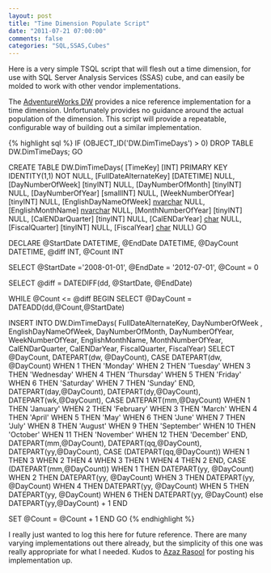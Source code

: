 ```yaml
---
layout: post
title: "Time Dimension Populate Script"
date: "2011-07-21 07:00:00"
comments: false
categories: "SQL,SSAS,Cubes"
---
```


Here is a very simple TSQL script that will flesh out a time dimension, for use with SQL Server Analysis Services (SSAS) cube, and can easily be molded to work with other vendor implementations.

The [AdventureWorks DW](http://msftdbprodsamples.codeplex.com/) provides a nice reference implementation for a time dimension. Unfortunately provides no guidance around the actual population of the dimension. This script will provide a repeatable, configurable way of building out a similar implementation.

{% highlight sql %}
IF (OBJECT_ID('DW.DimTimeDays') > 0)
  DROP TABLE DW.DimTimeDays;
GO

CREATE TABLE DW.DimTimeDays(
  [TimeKey] [INT] PRIMARY KEY IDENTITY(1,1) NOT NULL,
  [FullDateAlternateKey] [DATETIME] NULL,
  [DayNumberOfWeek] [tinyINT] NULL,
  [DayNumberOfMonth] [tinyINT] NULL,
  [DayNumberOfYear] [smallINT] NULL,
  [WeekNumberOfYear] [tinyINT] NULL,
  [EnglishDayNameOfWeek] [nvarchar](10) NULL,
  [EnglishMonthName] [nvarchar](10) NULL,
  [MonthNumberOfYear] [tinyINT] NULL,
  [CalENDarQuarter] [tinyINT] NULL,
  [CalENDarYear] [char](4) NULL,
  [FiscalQuarter] [tinyINT] NULL,
  [FiscalYear] [char](4) NULL)
GO

DECLARE 
@StartDate DATETIME,
@EndDate DATETIME,
@DayCount DATETIME,
@diff INT,
@Count INT

SELECT 
@StartDate ='2008-01-01',
@EndDate = '2012-07-01',
@Count = 0

SELECT 
@diff = DATEDIFF(dd, @StartDate, @EndDate)

WHILE @Count <= @diff 
BEGIN
  SELECT @DayCount = DATEADD(dd,@Count,@StartDate)
  
  INSERT INTO DW.DimTimeDays(
  	FullDateAlternateKey,
  	DayNumberOfWeek ,
  	EnglishDayNameOfWeek,
  	DayNumberOfMonth,
  	DayNumberOfYear,
  	WeekNumberOfYear,
  	EnglishMonthName,
  	MonthNumberOfYear,
  	CalENDarQuarter,
  	CalENDarYear,
  	FiscalQuarter,
  	FiscalYear)
  SELECT 
  @DayCount,
  DATEPART(dw, @DayCount),
  CASE DATEPART(dw, @DayCount)
  	WHEN 1 THEN 'Monday'
  	WHEN 2 THEN 'Tuesday'
  	WHEN 3 THEN 'Wednesday'
  	WHEN 4 THEN 'Thursday'
  	WHEN 5 THEN 'Friday'
  	WHEN 6 THEN 'Saturday'
  	WHEN 7 THEN 'Sunday'
  END,
  DATEPART(day,@DayCount),
  DATEPART(dy,@DayCount),
  DATEPART(wk,@DayCount),
  CASE DATEPART(mm,@DayCount)
  	WHEN 1 THEN 'January'
  	WHEN 2 THEN 'February'
  	WHEN 3 THEN 'March'
  	WHEN 4 THEN 'April'
  	WHEN 5 THEN 'May'
  	WHEN 6 THEN 'June'
  	WHEN 7 THEN 'July'
  	WHEN 8 THEN 'August'
  	WHEN 9 THEN 'September'
  	WHEN 10 THEN 'October'
  	WHEN 11 THEN 'November'
  	WHEN 12 THEN 'December'
  END,
  DATEPART(mm,@DayCount),
  DATEPART(qq,@DayCount),
  DATEPART(yy,@DayCount),
  CASE (DATEPART(qq,@DayCount))
  	WHEN 1 THEN 3
  	WHEN 2 THEN 4
  	WHEN 3 THEN 1
  	WHEN 4 THEN 2
  END,
  CASE (DATEPART(mm,@DayCount))
  	WHEN 1 THEN DATEPART(yy, @DayCount)
  	WHEN 2 THEN DATEPART(yy, @DayCount)
  	WHEN 3 THEN DATEPART(yy, @DayCount)
  	WHEN 4 THEN DATEPART(yy, @DayCount)
  	WHEN 5 THEN DATEPART(yy, @DayCount)
  	WHEN 6 THEN DATEPART(yy, @DayCount)
  	else DATEPART(yy,@DayCount) + 1
  END
  
  SET @Count = @Count + 1 
END
GO
{% endhighlight %}


I really just wanted to log this here for future reference. There are many varying implementations out there already, but the simplicity of this one was really appropriate for what I needed. Kudos to [Azaz Rasool](http://blogs.msdn.com/b/azazr/archive/2008/05/09/populate-time-dimension-of-adventureworksdw-sample-database-and-use-it-in-your-datawarehouse-cube.aspx) for posting his implementation up.
